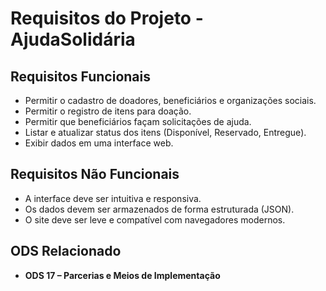 # Requisitos do Projeto - AjudaSolidária

## Requisitos Funcionais
- Permitir o cadastro de doadores, beneficiários e organizações sociais.
- Permitir o registro de itens para doação.
- Permitir que beneficiários façam solicitações de ajuda.
- Listar e atualizar status dos itens (Disponível, Reservado, Entregue).
- Exibir dados em uma interface web.

## Requisitos Não Funcionais
- A interface deve ser intuitiva e responsiva.
- Os dados devem ser armazenados de forma estruturada (JSON).
- O site deve ser leve e compatível com navegadores modernos.

## ODS Relacionado
- **ODS 17 – Parcerias e Meios de Implementação**
